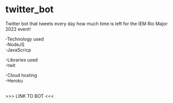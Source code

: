 # twitter_bot
Twitter bot that tweets every day how much time is left for the IEM Rio Major 2022 event!


<stong>-Technology used</stong> <br>
  -NodeJS<br>
  -JavaScricp

<stong>-Libraries used</stong> <br>
  -twit
  
<stong>-Cloud hosting</stong> <br>
  -Heroku
  <br><br>

<link href="https://twitter.com/diasMajorRio">>>> LINK TO BOT <<<</link>
